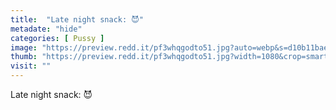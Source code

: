 ```yaml
---
title:  "Late night snack: 😈"
metadate: "hide"
categories: [ Pussy ]
image: "https://preview.redd.it/pf3whqgodto51.jpg?auto=webp&s=d10b11bae54bd975c9d2d815800c994c119e06fc"
thumb: "https://preview.redd.it/pf3whqgodto51.jpg?width=1080&crop=smart&auto=webp&s=5ca38058f338c933e69770cd00e281e2832a11a3"
visit: ""
---
```

Late night snack: 😈
